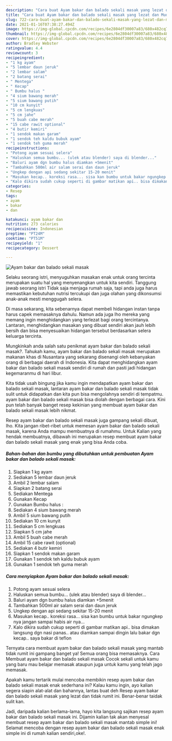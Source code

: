 ```yaml
---
description: "Cara buat Ayam bakar dan balado sekali masak yang lezat dan Mudah Dibuat"
title: "Cara buat Ayam bakar dan balado sekali masak yang lezat dan Mudah Dibuat"
slug: 722-cara-buat-ayam-bakar-dan-balado-sekali-masak-yang-lezat-dan-mudah-dibuat
date: 2021-01-16T07:38:27.494Z
image: https://img-global.cpcdn.com/recipes/6e2804df30007a83/680x482cq70/ayam-bakar-dan-balado-sekali-masak-foto-resep-utama.jpg
thumbnail: https://img-global.cpcdn.com/recipes/6e2804df30007a83/680x482cq70/ayam-bakar-dan-balado-sekali-masak-foto-resep-utama.jpg
cover: https://img-global.cpcdn.com/recipes/6e2804df30007a83/680x482cq70/ayam-bakar-dan-balado-sekali-masak-foto-resep-utama.jpg
author: Bradley Webster
ratingvalue: 4.4
reviewcount: 3
recipeingredient:
- "1 kg ayam"
- "5 lembar daun jeruk"
- "2 lembar salam"
- "2 batang serai"
- " Mentega"
- " Kecap"
- " Bumbu halus "
- "4 sium bawang merah"
- "5 sium bawang putih"
- "10 cm kunyit"
- "5 cm lengkuas"
- "5 cm jahe"
- "5 buah cabe merah"
- "15 cabe rawit optional"
- "4 butir kemiri"
- "1 sendok makan garam"
- "1 sendok teh kaldu bubuk ayam"
- "1 sendok teh guma merah"
recipeinstructions:
- "Potong ayam sesuai selera"
- "Haluskan semua bumbu... (ulek atau blender) saya di blender..."
- "Baluri ayam dgn bumbu halus diamkan +5menit"
- "Tambahkan 500ml air salam serai dan daun jeruk"
- "Ungkep dengan api sedang sekitar 15-20 menit"
- "Masukan kecap.. koreksi rasa... sisa kan bumbu untuk bakar ngungkep nya jangan sampai habis air nya..."
- "Kalo dikira sudah cukup seperti di gambar matikan api.. bisa dimakan langsung dgn nasi panas.. atau diamkan sampai dingin lalu bakar dgn kecap.. saya bakar di teflon"
categories:
- Resep
tags:
- ayam
- bakar
- dan

katakunci: ayam bakar dan 
nutrition: 273 calories
recipecuisine: Indonesian
preptime: "PT24M"
cooktime: "PT51M"
recipeyield: "1"
recipecategory: Dessert

---
```



![Ayam bakar dan balado sekali masak](https://img-global.cpcdn.com/recipes/6e2804df30007a83/680x482cq70/ayam-bakar-dan-balado-sekali-masak-foto-resep-utama.jpg)

Selaku seorang istri, menyuguhkan masakan enak untuk orang tercinta merupakan suatu hal yang menyenangkan untuk kita sendiri. Tanggung jawab seorang istri Tidak saja menjaga rumah saja, tapi anda juga harus memastikan kebutuhan nutrisi tercukupi dan juga olahan yang dikonsumsi anak-anak mesti menggugah selera.

Di masa  sekarang, kita sebenarnya dapat membeli hidangan instan tanpa harus capek memasaknya dahulu. Namun ada juga lho mereka yang memang ingin menghidangkan yang terlezat bagi orang tercintanya. Lantaran, menghidangkan masakan yang dibuat sendiri akan jauh lebih bersih dan bisa menyesuaikan hidangan tersebut berdasarkan selera keluarga tercinta. 



Mungkinkah anda salah satu penikmat ayam bakar dan balado sekali masak?. Tahukah kamu, ayam bakar dan balado sekali masak merupakan makanan khas di Nusantara yang sekarang disenangi oleh kebanyakan orang di berbagai daerah di Indonesia. Kita dapat menghidangkan ayam bakar dan balado sekali masak sendiri di rumah dan pasti jadi hidangan kegemaranmu di hari libur.

Kita tidak usah bingung jika kamu ingin mendapatkan ayam bakar dan balado sekali masak, lantaran ayam bakar dan balado sekali masak tidak sulit untuk didapatkan dan kita pun bisa mengolahnya sendiri di tempatmu. ayam bakar dan balado sekali masak bisa diolah dengan berbagai cara. Kini pun telah banyak banget resep kekinian yang membuat ayam bakar dan balado sekali masak lebih nikmat.

Resep ayam bakar dan balado sekali masak juga gampang sekali dibuat, lho. Kita jangan ribet-ribet untuk memesan ayam bakar dan balado sekali masak, karena Anda mampu membuatnya di rumahmu. Untuk Kalian yang hendak membuatnya, dibawah ini merupakan resep membuat ayam bakar dan balado sekali masak yang enak yang bisa Anda coba.

<!--inarticleads1-->

##### Bahan-bahan dan bumbu yang dibutuhkan untuk pembuatan Ayam bakar dan balado sekali masak:

1. Siapkan 1 kg ayam
1. Sediakan 5 lembar daun jeruk
1. Ambil 2 lembar salam
1. Siapkan 2 batang serai
1. Sediakan  Mentega
1. Gunakan  Kecap
1. Gunakan  Bumbu halus :
1. Sediakan 4 sium bawang merah
1. Ambil 5 sium bawang putih
1. Sediakan 10 cm kunyit
1. Sediakan 5 cm lengkuas
1. Siapkan 5 cm jahe
1. Ambil 5 buah cabe merah
1. Ambil 15 cabe rawit (optional)
1. Sediakan 4 butir kemiri
1. Siapkan 1 sendok makan garam
1. Gunakan 1 sendok teh kaldu bubuk ayam
1. Gunakan 1 sendok teh guma merah




<!--inarticleads2-->

##### Cara menyiapkan Ayam bakar dan balado sekali masak:

1. Potong ayam sesuai selera
1. Haluskan semua bumbu... (ulek atau blender) saya di blender...
1. Baluri ayam dgn bumbu halus diamkan +5menit
1. Tambahkan 500ml air salam serai dan daun jeruk
1. Ungkep dengan api sedang sekitar 15-20 menit
1. Masukan kecap.. koreksi rasa... sisa kan bumbu untuk bakar ngungkep nya jangan sampai habis air nya...
1. Kalo dikira sudah cukup seperti di gambar matikan api.. bisa dimakan langsung dgn nasi panas.. atau diamkan sampai dingin lalu bakar dgn kecap.. saya bakar di teflon




Ternyata cara membuat ayam bakar dan balado sekali masak yang mantab tidak rumit ini gampang banget ya! Semua orang bisa memasaknya. Cara Membuat ayam bakar dan balado sekali masak Cocok sekali untuk kamu yang baru mau belajar memasak ataupun juga untuk kamu yang telah jago memasak.

Apakah kamu tertarik mulai mencoba membikin resep ayam bakar dan balado sekali masak enak sederhana ini? Kalau kamu ingin, ayo kalian segera siapin alat-alat dan bahannya, lantas buat deh Resep ayam bakar dan balado sekali masak yang lezat dan tidak rumit ini. Benar-benar taidak sulit kan. 

Jadi, daripada kalian berlama-lama, hayo kita langsung sajikan resep ayam bakar dan balado sekali masak ini. Dijamin kalian tak akan menyesal membuat resep ayam bakar dan balado sekali masak mantab simple ini! Selamat mencoba dengan resep ayam bakar dan balado sekali masak enak simple ini di rumah kalian sendiri,oke!.


